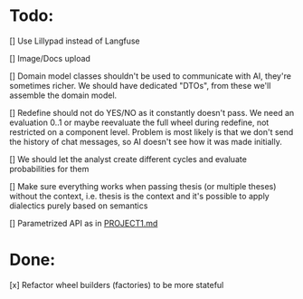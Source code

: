 # Todo:
[] Use Lillypad instead of Langfuse

[] Image/Docs upload

[] Domain model classes shouldn't be used to communicate with AI, they're sometimes richer. We should have dedicated "DTOs", from these we'll assemble the domain model.

[] Redefine should not do YES/NO as it constantly doesn't pass. We need an evaluation 0..1 or maybe reevaluate the full wheel during redefine, not restricted on a component level. Problem is most likely is that we don't send the history of chat messages, so AI doesn't see how it was made initially.

[] We should let the analyst create different cycles and evaluate probabilities for them

[] Make sure everything works when passing thesis (or multiple theses) without the context, i.e. thesis is the context and it's possible to apply dialectics purely based on semantics

[] Parametrized API as in [PROJECT1.md](./PROJECT1.md)

# Done: 
[x] Refactor wheel builders (factories) to be more stateful
